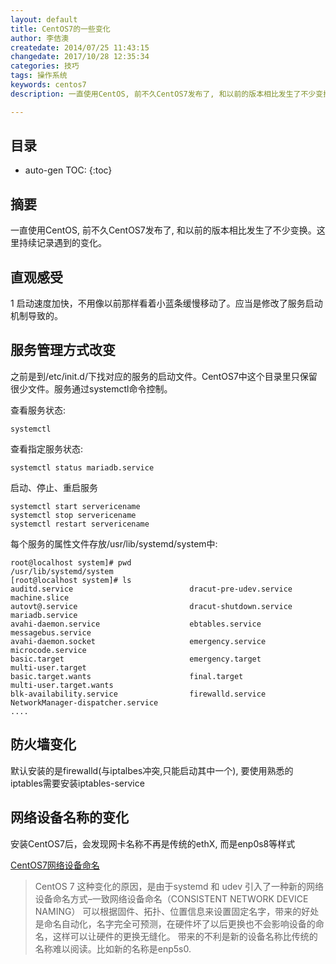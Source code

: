 ```yaml
---
layout: default
title: CentOS7的一些变化
author: 李佶澳
createdate: 2014/07/25 11:43:15
changedate: 2017/10/28 12:35:34
categories: 技巧
tags: 操作系统
keywords: centos7
description: 一直使用CentOS, 前不久CentOS7发布了, 和以前的版本相比发生了不少变换。

---
```


## 目录
* auto-gen TOC:
{:toc}

## 摘要

一直使用CentOS, 前不久CentOS7发布了, 和以前的版本相比发生了不少变换。这里持续记录遇到的变化。

## 直观感受

1 启动速度加快，不用像以前那样看着小蓝条缓慢移动了。应当是修改了服务启动机制导致的。

## 服务管理方式改变

之前是到/etc/init.d/下找对应的服务的启动文件。CentOS7中这个目录里只保留很少文件。服务通过systemctl命令控制。

查看服务状态:

	systemctl

查看指定服务状态:

	systemctl status mariadb.service

启动、停止、重启服务

	systemctl start servericename
	systemctl stop servericename
	systemctl restart servericename

每个服务的属性文件存放/usr/lib/systemd/system中:

	root@localhost system]# pwd
	/usr/lib/systemd/system
	[root@localhost system]# ls
	auditd.service                          dracut-pre-udev.service            machine.slice                       
	autovt@.service                         dracut-shutdown.service            mariadb.service                     
	avahi-daemon.service                    ebtables.service                   messagebus.service                  
	avahi-daemon.socket                     emergency.service                  microcode.service                   
	basic.target                            emergency.target                   multi-user.target                   
	basic.target.wants                      final.target                       multi-user.target.wants             
	blk-availability.service                firewalld.service                  NetworkManager-dispatcher.service   
	....

## 防火墙变化

默认安装的是firewalld(与iptalbes冲突,只能启动其中一个), 要使用熟悉的iptables需要安装iptables-service

## 网络设备名称的变化

安装CentOS7后，会发现网卡名称不再是传统的ethX, 而是enp0s8等样式

[CentOS7网络设备命名](http://www.pubyun.com/blog/deveops/centos-7%E4%B8%8B%E7%BD%91%E7%BB%9C%E8%AE%BE%E5%A4%87%E5%91%BD%E5%90%8D/)

>CentOS 7 这种变化的原因，是由于systemd 和 udev 引入了一种新的网络设备命名方式–一致网络设备命名（CONSISTENT NETWORK DEVICE NAMING）
>可以根据固件、拓扑、位置信息来设置固定名字，带来的好处是命名自动化，名字完全可预测，在硬件坏了以后更换也不会影响设备的命名，这样可以让硬件的更换无缝化。
>带来的不利是新的设备名称比传统的名称难以阅读。比如新的名称是enp5s0.

